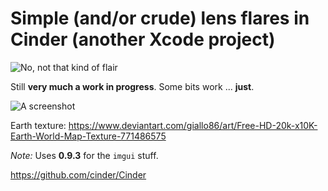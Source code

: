 # Simple (and/or crude) lens flares in Cinder (another Xcode project)

![No, not that kind of flair](https://memegenerator.net/img/instances/72699954/we-need-to-talk-about-your-flare.jpg)

Still **very much a work in progress**. Some bits work ... **just**. 

![A screenshot](https://storage.googleapis.com/charlierobin-1245.appspot.com/images/work/flares-screenshot.jpg)

Earth texture: https://www.deviantart.com/giallo86/art/Free-HD-20k-x10K-Earth-World-Map-Texture-771486575

*Note:* Uses **0.9.3** for the `imgui` stuff.

https://github.com/cinder/Cinder

